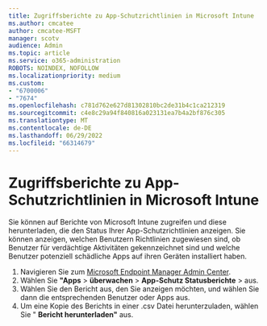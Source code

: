 ```yaml
---
title: Zugriffsberichte zu App-Schutzrichtlinien in Microsoft Intune
ms.author: cmcatee
author: cmcatee-MSFT
manager: scotv
audience: Admin
ms.topic: article
ms.service: o365-administration
ROBOTS: NOINDEX, NOFOLLOW
ms.localizationpriority: medium
ms.custom:
- "6700006"
- "7674"
ms.openlocfilehash: c781d762e627d81302810bc2de31b4c1ca212319
ms.sourcegitcommit: c4e8c29a94f840816a023131ea7b4a2bf876c305
ms.translationtype: MT
ms.contentlocale: de-DE
ms.lasthandoff: 06/29/2022
ms.locfileid: "66314679"
---
```

# <a name="access-reports-about-app-protection-policies-in-microsoft-intune"></a>Zugriffsberichte zu App-Schutzrichtlinien in Microsoft Intune

Sie können auf Berichte von Microsoft Intune zugreifen und diese herunterladen, die den Status Ihrer App-Schutzrichtlinien anzeigen. Sie können anzeigen, welchen Benutzern Richtlinien zugewiesen sind, ob Benutzer für verdächtige Aktivitäten gekennzeichnet sind und welche Benutzer potenziell schädliche Apps auf ihren Geräten installiert haben.

1. Navigieren Sie zum [Microsoft Endpoint Manager Admin Center](https://go.microsoft.com/fwlink/?linkid=2109431).
2. Wählen Sie **"Apps** > **überwachen** >  **App-Schutz Statusberichte** >  aus.
3. Wählen Sie den Bericht aus, den Sie anzeigen möchten, und wählen Sie dann die entsprechenden Benutzer oder Apps aus.
4. Um eine Kopie des Berichts in einer .csv Datei herunterzuladen, wählen Sie " **Bericht herunterladen"** aus.
